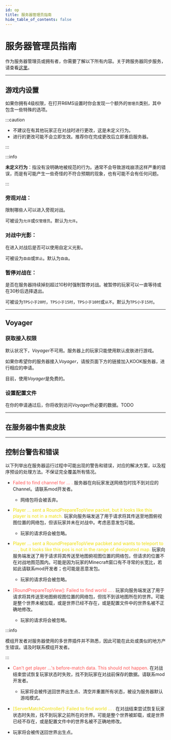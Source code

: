 ```yaml
---
id: op
title: 服务器管理员指南
hide_table_of_contents: false
---
```


# 服务器管理员指南

作为服务器管理员或拥有者，你需要了解以下所有内容。关于跨服务器同步服务，请查看[这里](cross_server#云跨服务器数据同步服务器拥有者和管理员)。

---

## 游戏内设置

如果你拥有4级权限，在打开R6MS设置时你会发现一个额外的`管理员`类别，其中包含一些特殊的选项。

:::caution

- 不建议在有其他玩家正在对战时进行更改，这是未定义行为。
- 进行的更改可能不会立即生效。推荐你在完成更改后立即重启服务器。

:::

:::info

**未定义行为**：指没有没明确地被规范的行为。通常不会导致游戏崩溃这样严重的错误，而是有可能产生一些奇怪的不符合预期的现象，也有可能不会有任何问题。

:::

### 旁观对战：

限制哪些人可以进入旁观对战。

可被设为`允许`或`仅管理员`。默认为`允许`。

### 对战中光影：

在进入对战后是否可以使用自定义光影。

可被设为`自由`或`禁止`。默认为`自由`。

### 暂停对战在：

是否在服务器持续掉刻超过10秒时强制暂停对战。被暂停的玩家可以一直等待或在30秒后选择退出。

可被设为`TPS小于20时`，`TPS小于15时`，`TPS小于10时`或`从不`。默认为`TPS小于15时`。

---

## Voyager

### 获取接入权限

默认状况下，*Voyager*不可用。服务器上的玩家只能使用默认皮肤进行游戏。

如果你希望你的服务器接入*Voyager*，请按页面下方的链接加入KOOK服务器，进行相应的申请。

目前，使用*Voyager*是免费的。

### 设置配置文件

在你的申请通过后，你将收到访问*Voyager*所必要的数据。TODO

---

## 在服务器中售卖皮肤



---

## 控制台警告和错误

以下列举出在服务器运行过程中可能出现的警告和错误，对应的解决方案，以及程序预设的处理方法。不保证完全覆盖所有情况。

- <font color="ff5555">Failed to find channel for ... .</font> 服务器在向玩家发送网络包时找不到对应的Channel。请联系mod开发者。

    - 网络包将会被丢弃。




- <font color="eedd00">Player ... sent a RoundPrepareTopView packet, but it looks like this player is not in a match.</font> 玩家向服务端发送了用于请求将其传送至地图俯视图位置的网络包，但该玩家并未在对战中。考虑恶意发包可能。

    - 玩家的请求将会被忽略。




- <font color="eedd00">Player ... sent a RoundPrepareTopView pacbket and wants to teleport to ... , but it looks like this pos is not in the range of designated map.</font> 玩家向服务端发送了用于请求将其传送至地图俯视图位置的网络包，但请求的位置不在对战地图范围内。可能是因为玩家的Minecraft窗口有不寻常的长宽比，若如此请联系mod开发者；也可能是恶意发包。

    - 玩家的请求将会被忽略。




- <font color="ff5555">[RoundPrepareTopView]: Failed to find world ... .</font> 玩家向服务端发送了用于请求将其传送至地图俯视图位置的网络包，但找不到该地图所在的世界。可能是整个世界未被加载，或是世界已经不存在，或是配置文件中的世界名被不正确地修改。

    - 玩家的请求将会被忽略。


:::info

模组开发者对服务器使用的多世界插件并不熟悉，因此可能在此处或类似的地方产生错误。请及时联系模组开发者。

:::



- <font color="ff5555">Can't get player ...'s before-match data. This should not happen.</font> 在对战结束尝试恢复玩家状态时失败，找不到玩家在对战前保存的数据。请联系mod开发者。

    - 玩家将会被传送回世界出生点、清空并重置所有状态，被设为服务器默认游戏模式。




- <font color="eedd00">[ServerMatchController]: Failed to find world ... .</font> 在对战结束尝试恢复玩家状态时失败，找不到玩家之前所在的世界。可能是整个世界被卸载，或是世界已经不存在，或是配置文件中的世界名被不正确地修改。
- 玩家将会被传送回世界出生点。





